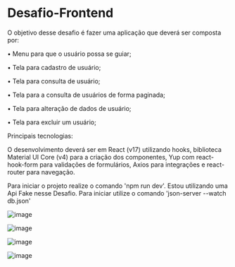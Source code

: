 # Desafio-Frontend

O objetivo desse desafio é fazer uma aplicação que deverá ser composta por:

• Menu para que o usuário possa se guiar; 

• Tela para cadastro de usuário;

• Tela para consulta de usuário;

• Tela para a consulta de usuários de forma paginada;

• Tela para alteração de dados de usuário;

• Tela para excluir um usuário;


Principais tecnologias: 

O desenvolvimento deverá ser em React
(v17) utilizando hooks, biblioteca Material UI Core (v4) para a criação dos componentes, Yup
com react-hook-form para validações de formulários, Axios para integrações e react-router
para navegação.

Para iniciar o projeto realize o comando 'npm run dev'.
Estou utilizando uma Api Fake nesse Desafio. Para iniciar utilize o comando 'json-server --watch db.json'


![image](https://user-images.githubusercontent.com/105685493/233464313-cb6478cb-62d0-408d-978c-8e39d64d0fda.png)



![image](https://user-images.githubusercontent.com/105685493/233464440-665de309-0b88-436e-9fef-8848a1e4e99a.png)

![image](https://user-images.githubusercontent.com/105685493/233464610-f96772be-038d-4cd1-90dc-5c6586905a3c.png)

![image](https://user-images.githubusercontent.com/105685493/233464781-3aa3934a-0b43-4b61-8adc-6799782cf7c6.png)






